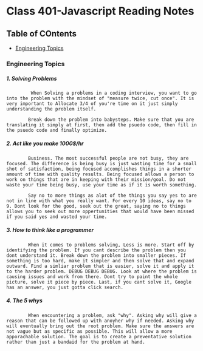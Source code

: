 # Class 401-Javascript Reading Notes

## Table of COntents

* [Engineering Topics](Engineering-Topics)

### Engineering Topics
#####    1. Solving Problems
             When Solving a problems in a coding interview, you want to go into the problem with the mindset of "measure twice, cut once". It is very important to Allocate 3/4 of you're time on it just simply understanding the problem itself. 
            
            Break down the problem into babysteps. Make sure that you are translating it simply at first, then add the psuedo code, then fill in the psuedo code and finally optimize. 

#####    2.  Act like you make 1000$/hr
            Business. The most successful people are not busy, they are focused. The difference is being busy is just wasting time for a small shot of satisfaction, being focused accomplishes things in a shorter amount of time with quality results. Being focused allows a person to work on things that are in keeping with their mission/goal. Do not waste your time being busy, use your time as if it is worth something. 
            
            Say no to more things as alot of the things you say yes to are not in line with what you really want. For every 10 ideas, say no to 9. Dont look for the good, seek out the great, saying no to things allows you to seek out more oppertunities that would have been missed if you said yes and wasted your time.  
#####    3. How to think like a programmer
            When it comes to problems solving, Less is more. Start off by identifying the problem. If you cant describe the problem then you dont understand it. Break down the problem into smaller pieces. If something is too hard, make it simpler and then solve that and expand outward. Find a simliar problem that is easier, solve it and apply it to the harder problem. DEBUG DEBUG DEBUG. Look at where the problem is causing issues and work from there. Dont try to paint the whole picture, solve it piece by piece. Last, if you cant solve it, Google has an answer, you just gotta click search.
#####    4. The 5 whys
            When encountering a problem, ask "why". Asking why will give a reason that can be followed up with anoyher why if needed. Asking why will eventually bring out the root problem. Make sure the answers are not vague but as specific as possible. This will allow a more apporachable solution. The goal is to create a preventative solution rather than just a bandaid for the problem at hand. 
